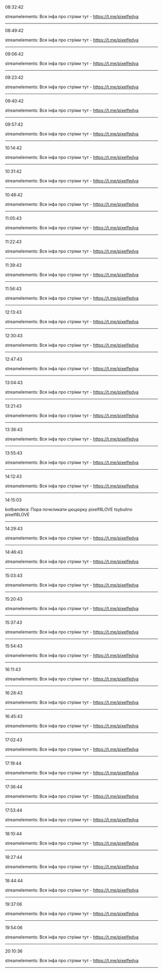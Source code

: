 08:32:42

streamelements: Вся інфа про стріми тут - https://t.me/pixelfedya

---

08:49:42

streamelements: Вся інфа про стріми тут - https://t.me/pixelfedya

---

09:06:42

streamelements: Вся інфа про стріми тут - https://t.me/pixelfedya

---

09:23:42

streamelements: Вся інфа про стріми тут - https://t.me/pixelfedya

---

09:40:42

streamelements: Вся інфа про стріми тут - https://t.me/pixelfedya

---

09:57:42

streamelements: Вся інфа про стріми тут - https://t.me/pixelfedya

---

10:14:42

streamelements: Вся інфа про стріми тут - https://t.me/pixelfedya

---

10:31:42

streamelements: Вся інфа про стріми тут - https://t.me/pixelfedya

---

10:48:42

streamelements: Вся інфа про стріми тут - https://t.me/pixelfedya

---

11:05:43

streamelements: Вся інфа про стріми тут - https://t.me/pixelfedya

---

11:22:43

streamelements: Вся інфа про стріми тут - https://t.me/pixelfedya

---

11:39:43

streamelements: Вся інфа про стріми тут - https://t.me/pixelfedya

---

11:56:43

streamelements: Вся інфа про стріми тут - https://t.me/pixelfedya

---

12:13:43

streamelements: Вся інфа про стріми тут - https://t.me/pixelfedya

---

12:30:43

streamelements: Вся інфа про стріми тут - https://t.me/pixelfedya

---

12:47:43

streamelements: Вся інфа про стріми тут - https://t.me/pixelfedya

---

13:04:43

streamelements: Вся інфа про стріми тут - https://t.me/pixelfedya

---

13:21:43

streamelements: Вся інфа про стріми тут - https://t.me/pixelfedya

---

13:38:43

streamelements: Вся інфа про стріми тут - https://t.me/pixelfedya

---

13:55:43

streamelements: Вся інфа про стріми тут - https://t.me/pixelfedya

---

14:12:43

streamelements: Вся інфа про стріми тут - https://t.me/pixelfedya

---

14:15:03

botbandera: Пора почєликати цюцюрку pixelf8LOVE tsybulino pixelf8LOVE

---

14:29:43

streamelements: Вся інфа про стріми тут - https://t.me/pixelfedya

---

14:46:43

streamelements: Вся інфа про стріми тут - https://t.me/pixelfedya

---

15:03:43

streamelements: Вся інфа про стріми тут - https://t.me/pixelfedya

---

15:20:43

streamelements: Вся інфа про стріми тут - https://t.me/pixelfedya

---

15:37:43

streamelements: Вся інфа про стріми тут - https://t.me/pixelfedya

---

15:54:43

streamelements: Вся інфа про стріми тут - https://t.me/pixelfedya

---

16:11:43

streamelements: Вся інфа про стріми тут - https://t.me/pixelfedya

---

16:28:43

streamelements: Вся інфа про стріми тут - https://t.me/pixelfedya

---

16:45:43

streamelements: Вся інфа про стріми тут - https://t.me/pixelfedya

---

17:02:43

streamelements: Вся інфа про стріми тут - https://t.me/pixelfedya

---

17:19:44

streamelements: Вся інфа про стріми тут - https://t.me/pixelfedya

---

17:36:44

streamelements: Вся інфа про стріми тут - https://t.me/pixelfedya

---

17:53:44

streamelements: Вся інфа про стріми тут - https://t.me/pixelfedya

---

18:10:44

streamelements: Вся інфа про стріми тут - https://t.me/pixelfedya

---

18:27:44

streamelements: Вся інфа про стріми тут - https://t.me/pixelfedya

---

18:44:44

streamelements: Вся інфа про стріми тут - https://t.me/pixelfedya

---

19:37:06

streamelements: Вся інфа про стріми тут - https://t.me/pixelfedya

---

19:54:06

streamelements: Вся інфа про стріми тут - https://t.me/pixelfedya

---

20:10:36

streamelements: Вся інфа про стріми тут - https://t.me/pixelfedya

---


